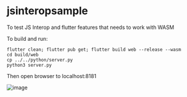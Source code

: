# jsinteropsample

To test JS Interop and flutter features that needs to work with WASM

To build and run:

```
flutter clean; flutter pub get; flutter build web --release --wasm
cd build/web
cp ../../python/server.py
python3 server.py
```


Then open browser to localhost:8181

![image](https://github.com/user-attachments/assets/3df2f8e7-cad6-494e-bd17-3e1ee2c9f2de)

